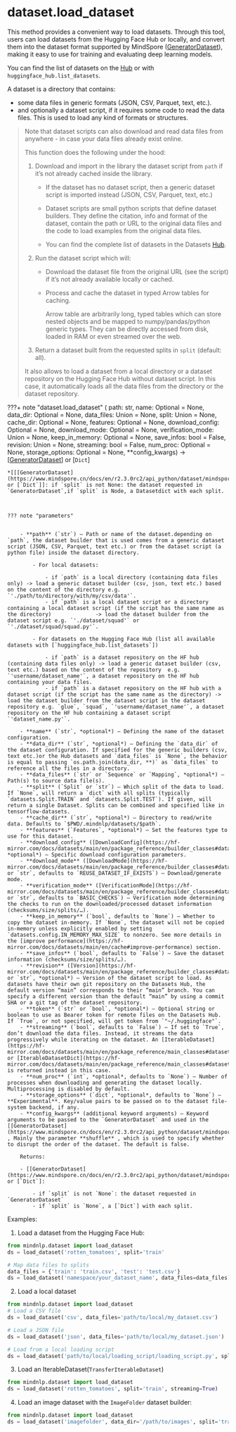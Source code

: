 # dataset.load_dataset

This method provides a convenient way to load datasets. Through this tool, users can load datasets from the Hugging Face Hub or locally, and convert them into the dataset format supported by MindSpore ([GeneratorDataset](https://www.mindspore.cn/docs/en/r2.3.0rc2/api_python/dataset/mindspore.dataset.GeneratorDataset.html)), making it easy to use for training and evaluating deep learning models.

You can find the list of datasets on the [Hub](https://huggingface.co/datasets) or with `huggingface_hub.list_datasets`.

A dataset is a directory that contains:

- some data files in generic formats (JSON, CSV, Parquet, text, etc.).
- and optionally a dataset script, if it requires some code to read the data files. This is used to load any kind of formats or structures.

> Note that dataset scripts can also download and read data files from anywhere - in case your data files already exist online.
>
> This function does the following under the hood:
>
> 1. Download and import in the library the dataset script from `path` if it’s not already cached inside the library.
>
>    - If the dataset has no dataset script, then a generic dataset script is imported instead (JSON, CSV, Parquet, text, etc.)
>
>    - Dataset scripts are small python scripts that define dataset builders. They define the citation, info and format of the dataset, contain the path or URL to the original data files and the code to load examples from the original data files.
>
>    - You can find the complete list of datasets in the Datasets [Hub](https://huggingface.co/datasets).
>
> 2. Run the dataset script which will:
>
>    - Download the dataset file from the original URL (see the script) if it’s not already available locally or cached.
>
>    - Process and cache the dataset in typed Arrow tables for caching.
>
>      Arrow table are arbitrarily long, typed tables which can store nested objects and be mapped to numpy/pandas/python generic types. They can be directly accessed from disk, loaded in RAM or even streamed over the web.
>
> 3. Return a dataset built from the requested splits in `split` (default: all).
>
> It also allows to load a dataset from a local directory or a dataset repository on the Hugging Face Hub without dataset script. In this case, it automatically loads all the data files from the directory or the dataset repository.










???+ note "dataset.load_dataset"
    ( path: str, name: Optional = None, data_dir: Optional = None, data_files: Union = None, split: Union = None, cache_dir: Optional = None, features: Optional = None, download_config: Optional = None, download_mode: Optional = None, verification_mode: Union = None, keep_in_memory: Optional = None, save_infos: bool = False, revision: Union = None, streaming: bool = False, num_proc: Optional = None, storage_options: Optional = None, **config_kwargs) -> [[GeneratorDataset](https://www.mindspore.cn/docs/en/r2.3.0rc2/api_python/dataset/mindspore.dataset.GeneratorDataset.html)] or [`Dict`]

    *[[[GeneratorDataset](https://www.mindspore.cn/docs/en/r2.3.0rc2/api_python/dataset/mindspore.dataset.GeneratorDataset.html)] or [`Dict`]]: if `split` is not None: the dataset requested in `GeneratorDataset`,if `split` is Node, a Datasetdict with each split.



    ??? note "parameters"


        - **path** (`str`) — Path or name of the dataset.depending on `path`, the dataset builder that is used comes from a generic dataset script (JSON, CSV, Parquet, text etc.) or from the dataset script (a python file) inside the dataset directory.

            - For local datasets:

                - if `path` is a local directory (containing data files only) -> load a generic dataset builder (csv, json, text etc.) based on the content of the directory e.g. `'./path/to/directory/with/my/csv/data'`.
                - if `path` is a local dataset script or a directory containing a local dataset script (if the script has the same name as the directory)              -> load the dataset builder from the dataset script e.g. `'./dataset/squad'` or `'./dataset/squad/squad.py'`.

            - For datasets on the Hugging Face Hub (list all available datasets with [`huggingface_hub.list_datasets`])

                - if `path` is a dataset repository on the HF hub (containing data files only) -> load a generic dataset builder (csv, text etc.) based on the content of the repository  e.g. `'username/dataset_name'`, a dataset repository on the HF hub containing your data files.
                - if `path` is a dataset repository on the HF hub with a dataset script (if the script has the same name as the directory) -> load the dataset builder from the dataset script in the dataset repository e.g. `glue`, `squad`, `'username/dataset_name'`, a dataset repository on the HF hub containing a dataset script `'dataset_name.py'`.

        - **name** (`str`, *optional*) — Defining the name of the dataset configuration.
        - **data_dir** (`str`, *optional*) — Defining the `data_dir` of the dataset configuration. If specified for the generic builders (csv, text etc.)or the Hub datasets and `data_files` is `None`, the behavior is equal to passing `os.path.join(data_dir, **)` as `data_files` to reference all the files in a directory.
        - **data_files** (`str` or `Sequence` or `Mapping`, *optional*) — Path(s) to source data file(s).
        - **split** (`Split` or `str`) — Which split of the data to load.  If `None`, will return a `dict` with all splits (typically `datasets.Split.TRAIN` and `datasets.Split.TEST`). If given, will return a single Dataset. Splits can be combined and specified like in tensorflow-datasets.
        - **cache_dir** (`str`, *optional*) — Directory to read/write data. Defaults to `$PWD/.mindnlp/datasets/$path`.
        - **features** (`Features`, *optional*) — Set the features type to use for this dataset.
        - **download_config** ([DownloadConfig](https://hf-mirror.com/docs/datasets/main/en/package_reference/builder_classes#datasets.DownloadConfig), *optional*) — Specific download configuration parameters.
        - **download_mode** ([DownloadMode](https://hf-mirror.com/docs/datasets/main/en/package_reference/builder_classes#datasets.DownloadMode) or `str`, defaults to `REUSE_DATASET_IF_EXISTS`) — Download/generate mode.
        - **verification_mode** ([VerificationMode](https://hf-mirror.com/docs/datasets/main/en/package_reference/builder_classes#datasets.VerificationMode) or `str`, defaults to `BASIC_CHECKS`) — Verification mode determining the checks to run on the downloaded/processed dataset information (checksums/size/splits/…).
        - **keep_in_memory** (`bool`, defaults to `None`) — Whether to copy the dataset in-memory. If `None`, the dataset will not be copied in-memory unless explicitly enabled by setting `datasets.config.IN_MEMORY_MAX_SIZE` to nonzero. See more details in the [improve performance](https://hf-mirror.com/docs/datasets/main/en/cache#improve-performance) section.
        - **save_infos** (`bool`, defaults to `False`) — Save the dataset information (checksums/size/splits/…).
        - **revision** ([Version](https://hf-mirror.com/docs/datasets/main/en/package_reference/builder_classes#datasets.Version) or `str`, *optional*) — Version of the dataset script to load. As datasets have their own git repository on the Datasets Hub, the default version “main” corresponds to their “main” branch. You can specify a different version than the default “main” by using a commit SHA or a git tag of the dataset repository.
        - **token** (`str` or `bool`, *optional*) — Optional string or boolean to use as Bearer token for remote files on the Datasets Hub. If `True`, or not specified, will get token from `"~/.huggingface"`.
        - **streaming** (`bool`, defaults to `False`) — If set to `True`, don’t download the data files. Instead, it streams the data progressively while iterating on the dataset. An [IterableDataset](https://hf-mirror.com/docs/datasets/main/en/package_reference/main_classes#datasets.IterableDataset) or [IterableDatasetDict](https://hf-mirror.com/docs/datasets/main/en/package_reference/main_classes#datasets.IterableDatasetDict) is returned instead in this case.
        - **num_proc** (`int`, *optional*, defaults to `None`) — Number of processes when downloading and generating the dataset locally. Multiprocessing is disabled by default.
        - **storage_options** (`dict`, *optional*, defaults to `None`) — **Experimental**. Key/value pairs to be passed on to the dataset file-system backend, if any.
        - **config_kwargs** (additional keyword arguments) — Keyword arguments to be passed to the `GeneratorDataset` and used in the [[GeneratorDataset](https://www.mindspore.cn/docs/en/r2.3.0rc2/api_python/dataset/mindspore.dataset.GeneratorDataset.html)] , Mainly the parameter **shuffle** , which is used to specify whether to disrupt the order of the dataset. The default is false.

        Returns:

        - [[GeneratorDataset](https://www.mindspore.cn/docs/en/r2.3.0rc2/api_python/dataset/mindspore.dataset.GeneratorDataset.html)] or [`Dict`]:

            - if `split` is not `None`: the dataset requested in `GeneratorDataset`
            - if `split` is `None`, a [`Dict`] with each split.



Examples:


1. Load a dataset from the Hugging Face Hub:

```python
from mindnlp.dataset import load_dataset
ds = load_dataset('rotten_tomatoes', split='train'

# Map data files to splits
data_files = {'train': 'train.csv', 'test': 'test.csv'}
ds = load_dataset('namespace/your_dataset_name', data_files=data_files)
```

2. Load a local dataset

```python
from mindnlp.dataset import load_dataset
# Load a CSV file
ds = load_dataset('csv', data_files='path/to/local/my_dataset.csv')

# Load a JSON file
ds = load_dataset('json', data_files='path/to/local/my_dataset.json')

# Load from a local loading script
ds = load_dataset('path/to/local/loading_script/loading_script.py', split='train')

```

3. Load an IterableDataset(`TransferIterableDataset`)

```python
from mindnlp.dataset import load_dataset
ds = load_dataset('rotten_tomatoes', split='train', streaming=True)
```

4. Load an image dataset with the `ImageFolder` dataset builder:

```python
from mindnlp.dataset import load_dataset
ds = load_dataset('imagefolder', data_dir='/path/to/images', split='train')
```
